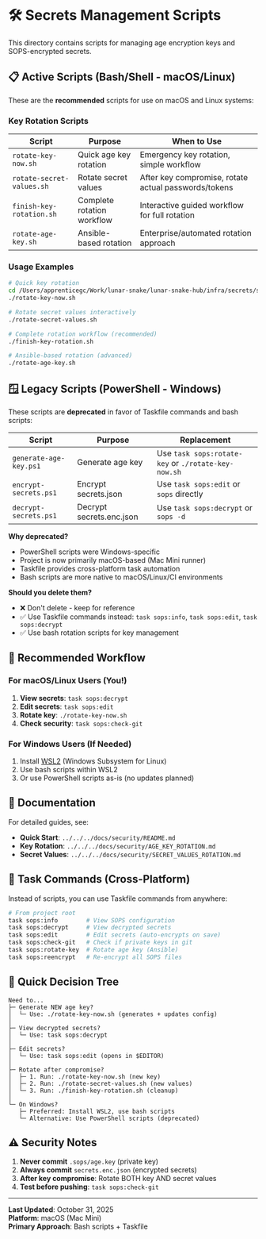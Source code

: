 # 🛠️ Secrets Management Scripts

This directory contains scripts for managing age encryption keys and SOPS-encrypted secrets.

## 📋 Active Scripts (Bash/Shell - macOS/Linux)

These are the **recommended** scripts for use on macOS and Linux systems:

### Key Rotation Scripts

| Script | Purpose | When to Use |
|--------|---------|-------------|
| `rotate-key-now.sh` | Quick age key rotation | Emergency key rotation, simple workflow |
| `rotate-secret-values.sh` | Rotate secret values | After key compromise, rotate actual passwords/tokens |
| `finish-key-rotation.sh` | Complete rotation workflow | Interactive guided workflow for full rotation |
| `rotate-age-key.sh` | Ansible-based rotation | Enterprise/automated rotation approach |

### Usage Examples

```bash
# Quick key rotation
cd /Users/apprenticegc/Work/lunar-snake/lunar-snake-hub/infra/secrets/scripts
./rotate-key-now.sh

# Rotate secret values interactively
./rotate-secret-values.sh

# Complete rotation workflow (recommended)
./finish-key-rotation.sh

# Ansible-based rotation (advanced)
./rotate-age-key.sh
```

## 🪟 Legacy Scripts (PowerShell - Windows)

These scripts are **deprecated** in favor of Taskfile commands and bash scripts:

| Script | Purpose | Replacement |
|--------|---------|-------------|
| `generate-age-key.ps1` | Generate age key | Use `task sops:rotate-key` or `./rotate-key-now.sh` |
| `encrypt-secrets.ps1` | Encrypt secrets.json | Use `task sops:edit` or `sops` directly |
| `decrypt-secrets.ps1` | Decrypt secrets.enc.json | Use `task sops:decrypt` or `sops -d` |

**Why deprecated?**

- PowerShell scripts were Windows-specific
- Project is now primarily macOS-based (Mac Mini runner)
- Taskfile provides cross-platform task automation
- Bash scripts are more native to macOS/Linux/CI environments

**Should you delete them?**

- ❌ Don't delete - keep for reference
- ✅ Use Taskfile commands instead: `task sops:info`, `task sops:edit`, `task sops:decrypt`
- ✅ Use bash rotation scripts for key management

## 🎯 Recommended Workflow

### For macOS/Linux Users (You!)

1. **View secrets**: `task sops:decrypt`
2. **Edit secrets**: `task sops:edit`
3. **Rotate key**: `./rotate-key-now.sh`
4. **Check security**: `task sops:check-git`

### For Windows Users (If Needed)

1. Install [WSL2](https://docs.microsoft.com/en-us/windows/wsl/install) (Windows Subsystem for Linux)
2. Use bash scripts within WSL2
3. Or use PowerShell scripts as-is (no updates planned)

## 📖 Documentation

For detailed guides, see:

- **Quick Start**: `../../../docs/security/README.md`
- **Key Rotation**: `../../../docs/security/AGE_KEY_ROTATION.md`
- **Secret Values**: `../../../docs/security/SECRET_VALUES_ROTATION.md`

## 🔧 Task Commands (Cross-Platform)

Instead of scripts, you can use Taskfile commands from anywhere:

```bash
# From project root
task sops:info        # View SOPS configuration
task sops:decrypt     # View decrypted secrets
task sops:edit        # Edit secrets (auto-encrypts on save)
task sops:check-git   # Check if private keys in git
task sops:rotate-key  # Rotate age key (Ansible)
task sops:reencrypt   # Re-encrypt all SOPS files
```

## 🚀 Quick Decision Tree

```
Need to...
├─ Generate NEW age key?
│  └─ Use: ./rotate-key-now.sh (generates + updates config)
│
├─ View decrypted secrets?
│  └─ Use: task sops:decrypt
│
├─ Edit secrets?
│  └─ Use: task sops:edit (opens in $EDITOR)
│
├─ Rotate after compromise?
│  ├─ 1. Run: ./rotate-key-now.sh (new key)
│  ├─ 2. Run: ./rotate-secret-values.sh (new values)
│  └─ 3. Run: ./finish-key-rotation.sh (cleanup)
│
└─ On Windows?
   ├─ Preferred: Install WSL2, use bash scripts
   └─ Alternative: Use PowerShell scripts (deprecated)
```

## ⚠️ Security Notes

1. **Never commit** `.sops/age.key` (private key)
2. **Always commit** `secrets.enc.json` (encrypted secrets)
3. **After key compromise**: Rotate BOTH key AND secret values
4. **Test before pushing**: `task sops:check-git`

---

**Last Updated**: October 31, 2025  
**Platform**: macOS (Mac Mini)  
**Primary Approach**: Bash scripts + Taskfile

